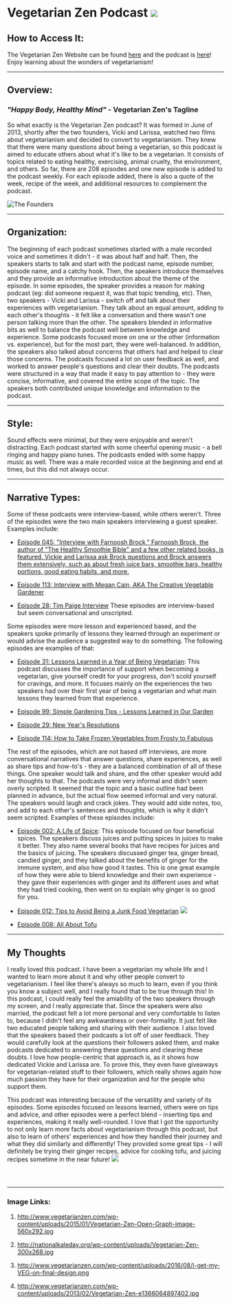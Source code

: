 # Vegetarian Zen Podcast ![](http://www.vegetarianzen.com/wp-content/uploads/2015/01/Vegetarian-Zen-Open-Graph-image-560x292.jpg)

## How to Access It:
The Vegetarian Zen Website can be found [here](http://www.vegetarianzen.com/) and the podcast is [here](http://www.vegetarianzen.com/podcast-2/)! Enjoy learning about the wonders of vegetarianism!

---

## Overview:
### *"Happy Body, Healthy Mind"* - Vegetarian Zen's Tagline

So what exactly is the Vegetarian Zen podcast? It was formed in June of 2013, shortly after the two founders, Vicki and Larissa, watched two films about vegetarianism and decided to convert to vegetarianism. They knew that there were many questions about being a vegetarian, so this podcast is aimed to educate others about what it's like to be a vegetarian. It consists of topics related to eating healthy, exercising, animal cruelty, the environment, and others. So far, there are 208 episodes and one new episode is added to the podcast weekly. For each episode added, there is also a quote of the week, recipe of the week, and additional resources to complement the podcast.

![The Founders](http://nationalkaleday.org/wp-content/uploads/Vegetarian-Zen-300x268.jpg)

---

## Organization:

The beginning of each podcast sometimes started with a male recorded voice and sometimes it didn't - it was about half and half. Then, the speakers starts to talk and start with the podcast name, episode number, episode name, and a catchy hook. Then, the speakers introduce themselves and they provide an informative introduction about the theme of the episode. In some episodes, the speaker provides a reason for making podcast (eg: did someone request it, was that topic trending, etc). Then, two speakers - Vicki and Larissa - switch off and talk about their experiences with vegetarianism. They talk about an equal amount, adding to each other's thoughts - it felt like a conversation and there wasn't one person talking more than the other. The speakers blended in informative bits as well to balance the podcast well between knowledge and experience. Some podcasts focused more on one or the other (information vs. experience), but for the most part, they were well-balanced. In addition, the speakers also talked about concerns that others had and helped to clear those concerns. The podcasts focused a lot on user feedback as well, and worked to answer people's questions and clear their doubts. The podcasts were structured in a way that made it easy to pay attention to - they were concise, informative, and covered the entire scope of the topic. The speakers both contributed unique knowledge and information to the podcast.

---

## Style:

Sound effects were minimal, but they were enjoyable and weren't distracting. Each podcast started with some cheerful opening music - a bell ringing and happy piano tunes. The podcasts ended with some happy music as well. There was a male recorded voice at the beginning and end at times, but this did not always occur.

---

## Narrative Types:

Some of these podcasts were interview-based, while others weren't. Three of the episodes were the two main speakers interviewing a guest speaker. Examples include:
* [Episode 045: "Interview with Farnoosh Brock," Farnoosh Brock, the author of "The Healthy Smoothie Bible" and a few other related books, is featured. Vickie and Larissa ask Brock questions and Brock answers them extensively, such as about fresh juice bars, smoothie bars, healthy portions, good eating habits, and more.](http://www.vegetarianzen.com/blog/2014/04/27/vz-045/)

* [Episode 113: Interview with Megan Cain, AKA The Creative Vegetable Gardener](http://www.vegetarianzen.com/blog/2015/08/16/vz-113/)
* [Episode 28: Tim Paige Interview](http://www.vegetarianzen.com/blog/2013/12/22/vz-028-tim-paige-interview/)
These episodes are interview-based but seem conversational and unscripted.

Some episodes were more lesson and experienced based, and the speakers spoke primarily of lessons they learned through an experiment or would advise the audience a suggested way to do something. The following episodes are examples of that:
* [Episode 31: Lessons Learned in a Year of Being Vegetarian](http://www.vegetarianzen.com/blog/2014/01/19/vz-031-vegetarian-lessons-learned/): This podcast discusses the importance of support when becoming a vegetarian, give yourself credit for your progress, don't scold yourself for cravings, and more. It focuses mainly on the experiences the two speakers had over their first year of being a vegetarian and what main lessons they learned from that experience.

* [Episode 99: Simple Gardening Tips - Lessons Learned in Our Garden](http://www.vegetarianzen.com/blog/2015/05/10/vz-099/)

* [Episode 29: New Year's Resolutions](http://www.vegetarianzen.com/blog/2013/12/29/vz-029-new-years-resolutions/)

* [Episode 114: How to Take Frozen Vegetables from Frosty to Fabulous](http://www.vegetarianzen.com/blog/2015/08/23/vz114/)

The rest of the episodes, which are not based off interviews, are more conversational narratives that answer questions, share experiences, as well as share tips and how-to's - they are a balanced combination of all of these things. One speaker would talk and share, and the other speaker would add her thoughts to that. The podcasts were very informal and didn't seem overly scripted. It seemed that the topic and a basic outline had been planned in advance, but the actual flow seemed informal and very natural. The speakers would laugh and crack jokes. They would add side notes, too, and add to each other's sentences and thoughts, which is why it didn't seem scripted. Examples of these episodes include:
* [Episode 002: A Life of Spice](http://www.vegetarianzen.com/blog/2013/08/04/vz-008-all-about-tofu/): This episode focused on four beneficial spices. The speakers discuss juices and putting spices in juices to make it better. They also name several books that have recipes for juices and the basics of juicing. The speakers discussed ginger tea, ginger bread, candied ginger, and they talked about the benefits of ginger for the immune system, and also how good it tastes. This is one great example of how they were able to blend knowledge and their own experience - they gave their experiences with ginger and its different uses and what they had tried cooking, then went on to explain why ginger is so good for you.

* [Episode 012: Tips to Avoid Being a Junk Food Vegetarian](http://www.vegetarianzen.com/blog/2013/09/01/vz-012-junk-food-vegetarian/)
![](http://www.vegetarianzen.com/wp-content/uploads/2016/08/I-get-my-VEG-on-final-design.png)

* [Episode 008: All About Tofu](http://www.vegetarianzen.com/blog/2013/08/04/vz-008-all-about-tofu/)

---

## My Thoughts

I really loved this podcast. I have been a vegetarian my whole life and I wanted to learn more about it and why other people convert to vegetarianism. I feel like there's always so much to learn, even if you think you know a subject well, and I really found that to be true through this! In this podcast, I could really feel the amiability of the two speakers through my screen, and I really appreciate that. Since the speakers were also married, the podcast felt a lot more personal and very comfortable to listen to, because I didn't feel any awkwardness or over-formality. It just felt like two educated people talking and sharing with their audience. I also loved that the speakers based their podcasts a lot off of user feedback. They would carefully look at the questions their followers asked them, and make podcasts dedicated to answering these questions and clearing these doubts. I love how people-centric that approach is, as it shows how dedicated Vickie and Larissa are. To prove this, they even have giveaways for vegetarian-related stuff to their followers, which really shows again how much passion they have for their organization and for the people who support them.


This podcast was interesting because of the versatility and variety of its episodes. Some episodes focused on lessons learned, others were on tips and advice, and other episodes were a perfect blend - inserting tips and experiences, making it really well-rounded. I love that I got the opportunity to not only learn more facts about vegetarianism through this podcast, but also to learn of others' experiences and how they handled their journey and what they did similarly and differently! They provided some great tips - I will definitely be trying their ginger recipes, advice for cooking tofu, and juicing recipes sometime in the near future!
![](http://www.vegetarianzen.com/wp-content/uploads/2013/02/Vegetarian-Zen-e1366064897402.jpg)



```

```

```


```
---
### **Image Links:**

1. http://www.vegetarianzen.com/wp-content/uploads/2015/01/Vegetarian-Zen-Open-Graph-image-560x292.jpg

1. http://nationalkaleday.org/wp-content/uploads/Vegetarian-Zen-300x268.jpg

1. http://www.vegetarianzen.com/wp-content/uploads/2016/08/I-get-my-VEG-on-final-design.png

1. http://www.vegetarianzen.com/wp-content/uploads/2013/02/Vegetarian-Zen-e1366064897402.jpg


